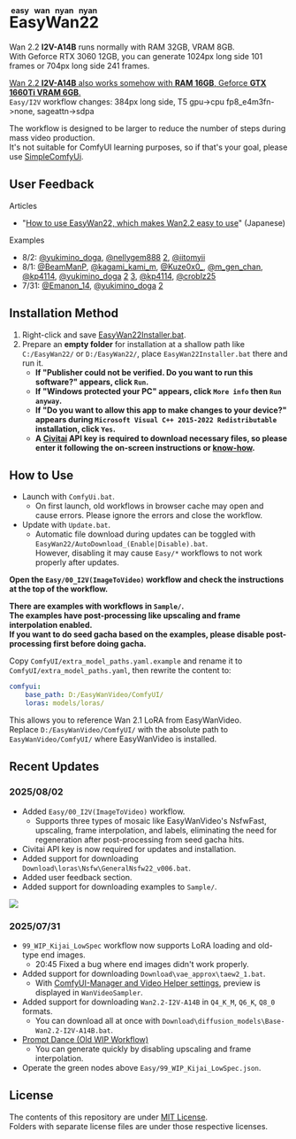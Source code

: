 ﻿# <ruby>EasyWan22<rt>easy wan nyan nyan</rt></ruby>

Wan 2.2 **I2V-A14B** runs normally with RAM 32GB, VRAM 8GB.  
With Geforce RTX 3060 12GB, you can generate 1024px long side 101 frames or 704px long side 241 frames.

[Wan 2.2 **I2V-A14B** also works somehow with **RAM 16GB**, Geforce **GTX 1660Ti VRAM 6GB**.](https://yyy.wpx.jp/2025/08/EasyWan22_I2V-A14B_Vram6GB_Ram16GB.mp4)  
`Easy/I2V` workflow changes: 384px long side, T5 gpu->cpu fp8_e4m3fn->none, sageattn->sdpa

The workflow is designed to be larger to reduce the number of steps during mass video production.  
It's not suitable for ComfyUI learning purposes, so if that's your goal, please use [SimpleComfyUi](https://github.com/Zuntan03/SimpleComfyUi).

## User Feedback

Articles

- "[How to use EasyWan22, which makes Wan2.2 easy to use](https://note.com/aiaicreate/n/n0c24cf1a8035)" (Japanese)

Examples

- 8/2: [@yukimino_doga](https://x.com/yukimino_doga/status/1951447771086725594), [@nellygem888](https://x.com/nellygem888/status/1951302176556589368) [2](https://x.com/nellygem888/status/1951313234662924646), [@iitomyii](https://x.com/iitomyii/status/1951352115835838685)
- 8/1: [@BeamManP](https://x.com/BeamManP/status/1950969267484238201), [@kagami_kami_m](https://x.com/kagami_kami_m/status/1951218120171106682), [@Kuze0x0_](https://x.com/Kuze0x0_/status/1950953805618835893), [@m_gen_chan](https://x.com/m_gen_chan/status/1951116909933633797), [@kp4114](https://x.com/kp4114/status/1951150976116859195), [@yukimino_doga](https://x.com/yukimino_doga/status/1950816818408374735) [2](https://x.com/yukimino_doga/status/1951263437939425350) [3](https://x.com/yukimino_doga/status/1950768548600770891), [@kp4114](https://x.com/kp4114/status/1951150976116859195), [@croblz25](https://x.com/croblz25/status/1950944166097326435)
- 7/31: [@Emanon_14](https://x.com/Emanon_14/status/1950892068705841599), [@yukimino_doga](https://x.com/yukimino_doga/status/1950761171797377392) [2](https://x.com/yukimino_doga/status/1950878350257312142)

## Installation Method

1. Right-click and save [EasyWan22Installer.bat](https://github.com/Zuntan03/EasyWan22/raw/main/EasyWan22/EasyWan22Installer.bat?ver=0).
2. Prepare an **empty folder** for installation at a shallow path like `C:/EasyWan22/` or `D:/EasyWan22/`, place `EasyWan22Installer.bat` there and run it.
	- **If "Publisher could not be verified. Do you want to run this software?" appears, click `Run`.**
	- **If "Windows protected your PC" appears, click `More info` then `Run anyway`.**
	- **If "Do you want to allow this app to make changes to your device?" appears during `Microsoft Visual C++ 2015-2022 Redistributable` installation, click `Yes`.**
	- **A [Civitai](https://civitai.com/) API key is required to download necessary files, so please enter it following the on-screen instructions or [know-how](https://www.google.com/search?q=civitai+api+key).**

## How to Use

- Launch with `ComfyUi.bat`.
	- On first launch, old workflows in browser cache may open and cause errors. Please ignore the errors and close the workflow.
- Update with `Update.bat`.
	- Automatic file download during updates can be toggled with `EasyWan22/AutoDownload_(Enable|Disable).bat`.  
	However, disabling it may cause `Easy/*` workflows to not work properly after updates.

**Open the `Easy/00_I2V(ImageToVideo)` workflow and check the instructions at the top of the workflow.**

**There are examples with workflows in `Sample/`.**  
**The examples have post-processing like upscaling and frame interpolation enabled.**  
**If you want to do seed gacha based on the examples, please disable post-processing first before doing gacha.**

Copy `ComfyUI/extra_model_paths.yaml.example` and rename it to `ComfyUI/extra_model_paths.yaml`, then rewrite the content to:
```yaml
comfyui:
    base_path: D:/EasyWanVideo/ComfyUI/
    loras: models/loras/
```
This allows you to reference Wan 2.1 LoRA from EasyWanVideo.  
Replace `D:/EasyWanVideo/ComfyUI/` with the absolute path to `EasyWanVideo/ComfyUI/` where EasyWanVideo is installed.

## Recent Updates

### 2025/08/02

- Added `Easy/00_I2V(ImageToVideo)` workflow.
	- Supports three types of mosaic like EasyWanVideo's NsfwFast, upscaling, frame interpolation, and labels, eliminating the need for regeneration after post-processing from seed gacha hits.
- Civitai API key is now required for updates and installation.
- Added support for downloading `Download\loras\Nsfw\GeneralNsfw22_v006.bat`.
- Added user feedback section.
- Added support for downloading examples to `Sample/`.

![](https://raw.githubusercontent.com/wiki/Zuntan03/EasyWan22/log/202508/I2V.webp)

### 2025/07/31

- `99_WIP_Kijai_LowSpec` workflow now supports LoRA loading and old-type end images.
	- 20:45 Fixed a bug where end images didn't work properly.
- Added support for downloading `Download\vae_approx\taew2_1.bat`.
	- With [ComfyUI-Manager and Video Helper settings](https://github.com/kijai/ComfyUI-WanVideoWrapper/issues/229#issuecomment-2729456556), preview is displayed in `WanVideoSampler`.
- Added support for downloading `Wan2.2-I2V-A14B` in `Q4_K_M`, `Q6_K`, `Q8_0` formats.
	- You can download all at once with `Download\diffusion_models\Base-Wan2.2-I2V-A14B.bat`.
- [Prompt Dance (Old WIP Workflow)](https://yyy.wpx.jp/2025/07/20250731-EasyWan22.mp4)
	- You can generate quickly by disabling upscaling and frame interpolation.
- Operate the green nodes above `Easy/99_WIP_Kijai_LowSpec.json`.

## License

The contents of this repository are under [MIT License](./LICENSE.txt).  
Folders with separate license files are under those respective licenses.